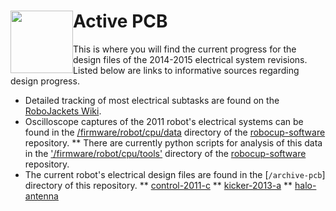 <img src="https://dl.dropboxusercontent.com/s/ao3pe3n8npuxrfo/robobuzz-header.svg" height="100px" width="100px" style="float:left"/>Active PCB
===========
This is where you will find the current progress for the design files of the 2014-2015 electrical system revisions. Listed below are links to informative sources regarding design progress.

* Detailed tracking of most electrical subtasks are found on the [RoboJackets Wiki](http://wiki.robojackets.org/w/RoboCup:_Redesign_2014-2015).
* Oscilloscope captures of the 2011 robot's electrical systems can be found in the [/firmware/robot/cpu/data](https://github.com/RoboJackets/robocup-software/tree/master/firmware/robot/cpu/tools) directory of the [robocup-software](https://github.com/robojackets/robocup-software) repository.
** There are currently python scripts for analysis of this data in the ['/firmware/robot/cpu/tools'](https://github.com/RoboJackets/robocup-software/tree/master/firmware/robot/cpu/tools) directory of the [robocup-software](https://github.com/robojackets/robocup-software) repository.
* The current robot's electrical design files are found in the [`/archive-pcb`] directory of this repository.
** [control-2011-c](../archive-pcb/control-2011-c)
** [kicker-2013-a](../archive-pcb/kicker-2013-a)
** [halo-antenna](../archive-pcb/halo-antenna)